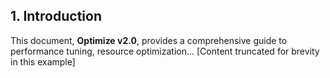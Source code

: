 ## 1. Introduction

This document, **Optimize v2.0**, provides a comprehensive guide to performance tuning, resource optimization...
[Content truncated for brevity in this example]
